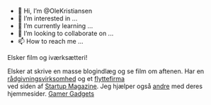 - 👋 Hi, I’m @OleKristiansen
- 👀 I’m interested in ...
- 🌱 I’m currently learning ...
- 💞️ I’m looking to collaborate on ...
- 📫 How to reach me ...

<!---
OleKristiansen/OleKristiansen is a ✨ special ✨ repository because its `README.md` (this file) appears on your GitHub profile.
You can click the Preview link to take a look at your changes.
--->
Elsker film og iværksætteri!

Elsker at skrive en masse blogindlæg og se film om aftenen. Har en   
<a href="https://startupconsulting.dk/">rådgivningsvirksomhed</a>
  og et <a href="https://xn--flyttemndene-ddb.dk/">flyttefirma</a>  
  ved siden af <a href="https://startupmagazine.dk/">Startup Magazine</a>. 
Jeg hjælper også <a href="https://korekort-ribe.dk/">andre</a> med deres hjemmesider.
<a href="https://gamergadets.dk/">Gamer Gadgets</a>
